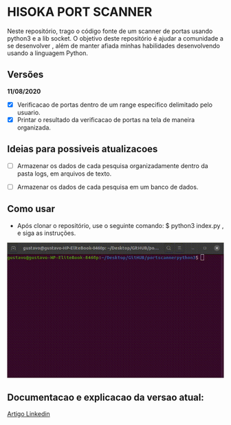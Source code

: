 # HISOKA PORT SCANNER

Neste repositório, trago o código fonte de um scanner de portas usando python3 e a lib socket.
O objetivo deste repositório é ajudar a comunidade a se desenvolver , além de manter afiada minhas habilidades desenvolvendo usando a linguagem Python.


## Versões

**11/08/2020**

- [x] Verificacao de portas dentro de um range especifico delimitado pelo usuario.
- [x] Printar o resultado da verificacao de portas na tela de maneira organizada.

## Ideias para possiveis atualizacoes 

- [ ] Armazenar os dados de cada pesquisa organizadamente dentro da pasta logs, em arquivos de texto.
- [ ] Armazenar os dados de cada pesquisa em um banco de dados.


## Como usar

- Após clonar o repositório, use o seguinte comando: $ python3 index.py , e siga as instruções.

![](exemplo.gif)


## Documentacao e explicacao da versao atual:
[Artigo Linkedin](https://www.linkedin.com/pulse/scanner-de-portas-python-gustavo-de-oliveira-rosa/)

